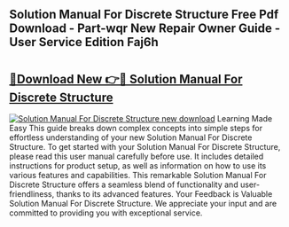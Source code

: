 ## Solution Manual For Discrete Structure Free Pdf Download - Part-wqr New Repair Owner Guide - User Service Edition Faj6h

# <h2><a href="http://bc76273.oget.top/?id=Solution+Manual+For+Discrete+Structure">🔗Download New 👉🔴 Solution Manual For Discrete Structure</a></h2>

[![Solution Manual For Discrete Structure new download](https://i.imgur.com/5g1atiW.png)](http://bc76273.oget.top/?id=Solution+Manual+For+Discrete+Structure)
Learning Made Easy This guide breaks down complex concepts into simple steps for effortless understanding of your new Solution Manual For Discrete Structure. To get started with your Solution Manual For Discrete Structure, please read this user manual carefully before use. It includes detailed instructions for product setup, as well as information on how to use its various features and capabilities. This remarkable Solution Manual For Discrete Structure offers a seamless blend of functionality and user-friendliness, thanks to its advanced features. Your Feedback is Valuable Solution Manual For Discrete Structure. We appreciate your input and are committed to providing you with exceptional service.
